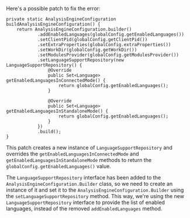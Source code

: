 Here's a possible patch to fix the error:
```
private static AnalysisEngineConfiguration buildAnalysisEngineConfiguration() {
    return AnalysisEngineConfiguration.builder()
            .addEnabledLanguages(globalConfig.getEnabledLanguages())
            .setClientPid(globalConfig.getClientPid())
            .setExtraProperties(globalConfig.extraProperties())
            .setWorkDir(globalConfig.getWorkDir())
            .setModulesProvider(globalConfig.getModulesProvider())
            .setLanguageSupportRepository(new LanguageSupportRepository() {
                @Override
                public Set<Language> getEnabledLanguagesInConnectedMode() {
                    return globalConfig.getEnabledLanguages();
                }

                @Override
                public Set<Language> getEnabledLanguagesInStandaloneMode() {
                    return globalConfig.getEnabledLanguages();
                }
            })
            .build();
}
```
This patch creates a new instance of `LanguageSupportRepository` and overrides the `getEnabledLanguagesInConnectedMode` and `getEnabledLanguagesInStandaloneMode` methods to return the `globalConfig.getEnabledLanguages()` value.

The `LanguageSupportRepository` interface has been added to the `AnalysisEngineConfiguration.Builder` class, so we need to create an instance of it and set it to the `AnalysisEngineConfiguration.Builder` using the `setLanguageSupportRepository` method.
This way, we're using the new `LanguageSupportRepository` interface to provide the list of enabled languages, instead of the removed `addEnabledLanguages` method.